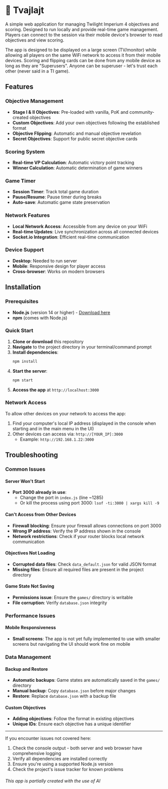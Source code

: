 # 🚀 Tvajlajt 

A simple web application for managing Twilight Imperium 4 objectives and scoring. Designed to run locally and provide real-time game management. Players can connect to the session via their mobile device's browser to read objectives and view scoring.

The app is designed to be displayed on a large screen (TV/monitor) while allowing all players on the same WiFi network to access it from their mobile devices. Scoring and flipping cards can be done from any mobile device as long as they are "Superusers". Anyone can be superuser - let's trust each other (never said in a TI game).

## Features

### Objective Management
- **Stage I & II Objectives**: Pre-loaded with vanilla, PoK and community-created objectives
- **Custom Objectives**: Add your own objectives following the established format
- **Objective Flipping**: Automatic and manual objective revelation
- **Secret Objectives**: Support for public secret objective cards

### Scoring System
- **Real-time VP Calculation**: Automatic victory point tracking
- **Winner Calculation**: Automatic determination of game winners

### Game Timer
- **Session Timer**: Track total game duration
- **Pause/Resume**: Pause timer during breaks
- **Auto-save**: Automatic game state preservation

### Network Features
- **Local Network Access**: Accessible from any device on your WiFi
- **Real-time Updates**: Live synchronization across all connected devices
- **Socket.io Integration**: Efficient real-time communication

### Device Support
- **Desktop**: Needed to run server
- **Mobile**: Responsive design for player access
- **Cross-browser**: Works on modern browsers

## Installation

### Prerequisites
- **Node.js** (version 14 or higher) - [Download here](https://nodejs.org/en/)
- **npm** (comes with Node.js)

### Quick Start
1. **Clone or download** this repository
2. **Navigate** to the project directory in your terminal/command prompt
3. **Install dependencies**:
   ```bash
   npm install
   ```
4. **Start the server**:
   ```bash
   npm start
   ```
5. **Access the app** at `http://localhost:3000`

### Network Access
To allow other devices on your network to access the app:
1. Find your computer's local IP address (displayed in the console when starting and in the main menu in the UI)
2. Other devices can access via: `http://[YOUR_IP]:3000`
   - Example: `http://192.168.1.22:3000`

## Troubleshooting

### Common Issues

#### Server Won't Start
- **Port 3000 already in use**: 
  - Change the port in `index.js` (line ~1285)
  - Or kill the process using port 3000: `lsof -ti:3000 | xargs kill -9`

#### Can't Access from Other Devices
- **Firewall blocking**: Ensure your firewall allows connections on port 3000
- **Wrong IP address**: Verify the IP address shown in the console
- **Network restrictions**: Check if your router blocks local network communication

#### Objectives Not Loading
- **Corrupted data files**: Check `data_default.json` for valid JSON format
- **Missing files**: Ensure all required files are present in the project directory

#### Game State Not Saving
- **Permissions issue**: Ensure the `games/` directory is writable
- **File corruption**: Verify `database.json` integrity

### Performance Issues

#### Mobile Responsiveness
- **Small screens**: The app is not yet fully implemented to use with smaller screens but navigating the UI should work fine on mobile

### Data Management

#### Backup and Restore
- **Automatic backups**: Game states are automatically saved in the `games/` directory
- **Manual backup**: Copy `database.json` before major changes
- **Restore**: Replace `database.json` with a backup file

#### Custom Objectives
- **Adding objectives**: Follow the format in existing objectives
- **Unique IDs**: Ensure each objective has a unique identifier

---

If you encounter issues not covered here:
1. Check the console output - both server and web browser have comprehensive logging
2. Verify all dependencies are installed correctly
3. Ensure you're using a supported Node.js version
4. Check the project's issue tracker for known problems

###### _This app is partially created with the use of AI_